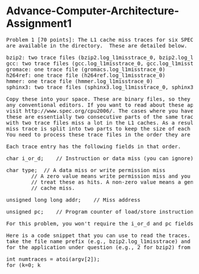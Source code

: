 # Advance-Computer-Architecture-Assignment1
<pre>
Problem 1 [70 points]: The L1 cache miss traces for six SPEC 2006 applications 
are available in the directory.  These are detailed below.

bzip2: two trace files (bzip2.log_l1misstrace_0, bzip2.log_l1misstrace_1)
gcc: two trace files (gcc.log_l1misstrace_0, gcc.log_l1misstrace_1)
gromace: one trace file (gromacs.log_l1misstrace_0)
h264ref: one trace file (h264ref.log_l1misstrace_0)
hmmer: one trace file (hmmer.log_l1misstrace_0)
sphinx3: two trace files (sphinx3.log_l1misstrace_0, sphinx3.log_l1misstrace_1)

Copy these into your space. These are binary files, so they won't open with
any conventional editors. If you want to read about these applications, please
visit http://www.spec.org/cpu2006/. The cases where you have two trace files,
these are essentially two consecutive parts of the same trace. The applications
with two trace files miss a lot in the L1 caches. As a result, the L1 cache
miss trace is split into two parts to keep the size of each file within limit.
You need to process these trace files in the order they are numbered.

Each trace entry has the following fields in that order.

char i_or_d;	// Instruction or data miss (you can ignore)

char type;	// A data miss or write permission miss
		// A zero value means write permission miss and you can
		// treat these as hits. A non-zero value means a genuine L1
		// cache miss.

unsigned long long addr;	// Miss address

unsigned pc;	// Program counter of load/store instruction that missed

For this problem, you won't require the i_or_d and pc fields.

Here is a code snippet that you can use to read the traces. Assume that you
take the file name prefix (e.g., bzip2.log_l1misstrace) and the number of traces
for the application under question (e.g., 2 for bzip2) from command line.

int numtraces = atoi(argv[2]);
for (k=0; k<numtraces; k++) {
      sprintf(input_name, "%s_%d", argv[1], k);
      fp = fopen(input_name, "rb");
      assert(fp != NULL);

      while (!feof(fp)) {
         fread(&iord, sizeof(char), 1, fp);
         fread(&type, sizeof(char), 1, fp);
         fread(&addr, sizeof(unsigned long long), 1, fp);
         fread(&pc, sizeof(unsigned), 1, fp);

         // Process the entry
      }
      fclose(fp);
      printf("Done reading file %d!\n", k);
}

In this problem, you need to simulate a two-level cache hierarchy and pass the
L1 cache miss trace through them. I will call the two levels of the hierarchy
L2 and L3. The L2 cache should be 512 KB in size, 8-way set associative, and
have 64 bytes line size. The L3 cache should be 2 MB in size, 16-way set
associative, and have 64 bytes line size. You need to report the number of
L2 and L3 cache misses for each of the six applications for the following three cases.

A. L3 is inclusive of L2: An L3 miss fills into L3 and L2. An L3 eviction
invalidates the corresponding block in L2.
B. L3 is non-inclusive-non-exclusive (NINE) of L2: An L3 miss fills into L3 and L2.
An L3 eviction does not invalidate the corresponding block in L2.
C. L3 is exclusive of L2: An L3 miss fills into L2. An L2 eviction allocates
the block in L3. An L3 hit invalidates the block in L3.

In all cases, both L2 and L3 caches should execute LRU replacement. However,
before invoking the replacement policy, you should look for an invalid way in 
the target set. The invalid ways should be filled first before replacing any
valid block. Note that you only need to simulate the tags in the cache to measure 
the number of misses. The data values are not relevant. As a result, each level of
cache is essentially a 2D array of tags where each row can be seen as a set.
You also need to have the necessary LRU states per set.

Prepare a table to summarize your results. Explain any difference in the
number of misses seen across the three configurations.

Problem 2 [30 points]: In the last problem, classify the L3 misses in the case
of an inclusive L3 (case A) into cold, conflict, and capacity misses. For each of 
the six applications, report the number of these misses in a table. 

</pre>
